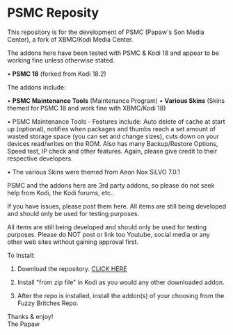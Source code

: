 # PSMC Reposity

This repository is for the development of PSMC (Papaw's Son Media Center), a fork of XBMC/Kodi Media Center.

The addons here have been tested with PSMC & Kodi 18 and appear to be working fine unless otherwise stated.

• <B>PSMC 18</B> (forked from Kodi 18.2)

The addons include:

• <B>PSMC Maintenance Tools</B> (Maintenance Program)
• <B>Various Skins</B> (Skins themed for PSMC 18 and work fine with XBMC/Kodi 18)


• PSMC Maintenance Tools - Features include: Auto delete of cache at start up (optional), notifies when packages and thumbs reach a set amount of wasted storage space (you can set and change sizes), cuts down on your devices read/writes on the ROM. Also has many Backup/Restore Options, Speed test, IP check and other features. Again, please give credit to their respective developers.

• The various Skins were themed from Aeon Nox SiLVO 7.0.1


PSMC and the addons here are 3rd party addons, so please do not seek help from Kodi, the Kodi forums, etc..

If you have issues, please post them here. All items are still being developed and should only be used for testing purposes.

All items are still being developed and should only be used for testing purposes. Please do NOT post or link too Youtube, social media or any other web sites without gaining approval first.

  
To Install:
1. Download the repository. <a href="https://github.com/ThePapaw/psmc/blob/master/_zips/repository.psmc/repository.psmc-1.0.5.zip?raw=true">CLICK HERE</a>

2. Install "from zip file" in Kodi as you would any other downloaded addon.

3. After the repo is installed, install the addon(s) of your choosing from the Fuzzy Britches Repo.


Thanks & enjoy!<BR>
	The Papaw
